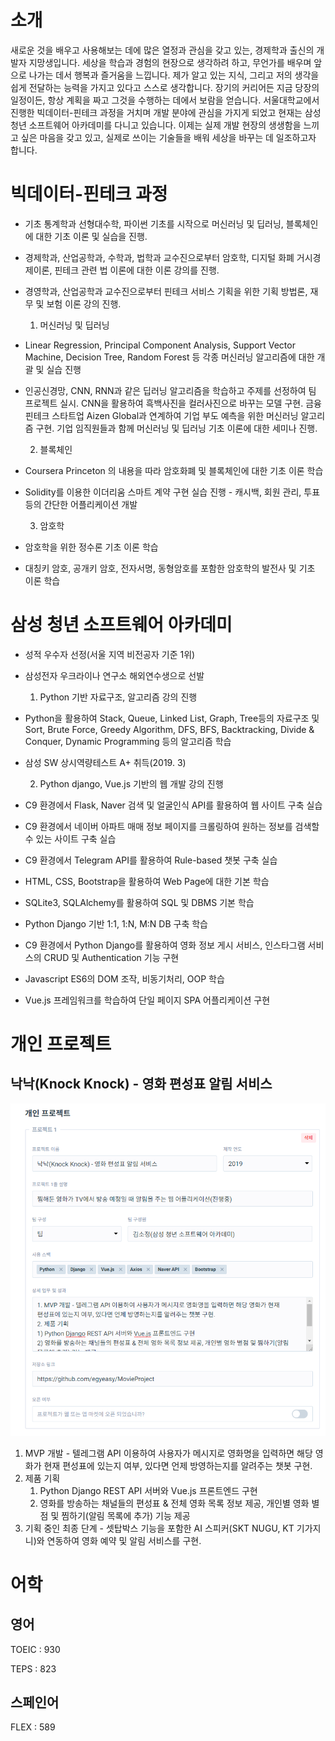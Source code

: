# 소개

새로운 것을 배우고 사용해보는 데에 많은 열정과 관심을 갖고 있는, 경제학과 출신의 개발자 지망생입니다. 세상을 학습과 경험의 현장으로 생각하려 하고, 무언가를 배우며 앞으로 나가는 데서 행복과 즐거움을 느낍니다. 제가 알고 있는 지식, 그리고 저의 생각을 쉽게 전달하는 능력을 가지고 있다고 스스로 생각합니다. 장기의 커리어든 지금 당장의 일정이든, 항상 계획을 짜고 그것을 수행하는 데에서 보람을 얻습니다. 서울대학교에서 진행한 빅데이터-핀테크 과정을 거치며 개발 분야에 관심을 가지게 되었고 현재는 삼성 청년 소프트웨어 아카데미를 다니고 있습니다. 이제는 실제 개발 현장의 생생함을 느끼고 싶은 마음을 갖고 있고, 실제로 쓰이는 기술들을 배워 세상을 바꾸는 데 일조하고자 합니다.







# 빅데이터-핀테크 과정

- 기초 통계학과 선형대수학, 파이썬 기초를 시작으로 머신러닝 및 딥러닝, 블록체인에 대한 기초 이론 및 실습을 진행.

- 경제학과, 산업공학과, 수학과, 법학과 교수진으로부터 암호학, 디지털 화폐 거시경제이론, 핀테크 관련 법 이론에 대한 이론 강의를 진행.
- 경영학과, 산업공학과 교수진으로부터 핀테크 서비스 기획을 위한 기획 방법론, 재무 및 보험 이론 강의 진행.

  1) 머신러닝 및 딥러닝
- Linear Regression, Principal Component Analysis, Support Vector Machine, Decision Tree, Random Forest 등 각종 머신러닝 알고리즘에 대한 개괄 및 실습 진행
- 인공신경망, CNN, RNN과 같은 딥러닝 알고리즘을 학습하고 주제를 선정하여 팀 프로젝트 실시. CNN을 활용하여 흑백사진을 컬러사진으로 바꾸는 모델 구현. 금융 핀테크 스타트업 Aizen Global과 연계하여 기업 부도 예측을 위한 머신러닝 알고리즘 구현. 기업 임직원들과 함께 머신러닝 및 딥러닝 기초 이론에 대한 세미나 진행.

  2) 블록체인
- Coursera Princeton <Bitcoin and Cryptocurrency Technologies>의 내용을 따라 암호화폐 및 블록체인에 대한 기초 이론 학습
- Solidity를 이용한 이더리움 스마트 계약 구현 실습 진행 - 캐시백, 회원 관리, 투표 등의 간단한 어플리케이션 개발

  3) 암호학

- 암호학을 위한 정수론 기초 이론 학습
- 대칭키 암호, 공개키 암호, 전자서명, 동형암호를 포함한 암호학의 발전사 및 기초 이론 학습



# 삼성 청년 소프트웨어 아카데미

- 성적 우수자 선정(서울 지역 비전공자 기준 1위)

- 삼성전자 우크라이나 연구소 해외연수생으로 선발

  1) Python 기반 자료구조, 알고리즘 강의 진행

- Python을 활용하여 Stack, Queue, Linked List, Graph, Tree등의 자료구조 및 Sort, Brute Force, Greedy Algorithm, DFS, BFS, Backtracking, Divide & Conquer, Dynamic Programming 등의 알고리즘 학습

- 삼성 SW 상시역량테스트 A+ 취득(2019. 3)

  2) Python django, Vue.js 기반의 웹 개발 강의 진행

- C9 환경에서 Flask, Naver 검색 및 얼굴인식 API를 활용하여 웹 사이트 구축 실습

- C9 환경에서 네이버 아파트 매매 정보 페이지를 크롤링하여 원하는 정보를 검색할 수 있는 사이트 구축 실습

- C9 환경에서 Telegram API를 활용하여 Rule-based 챗봇 구축 실습

- HTML, CSS, Bootstrap을 활용하여 Web Page에 대한 기본 학습

- SQLite3, SQLAlchemy를 활용하여 SQL 및 DBMS 기본 학습

- Python Django 기반 1:1, 1:N, M:N DB 구축 학습

- C9 환경에서 Python Django를 활용하여 영화 정보 게시 서비스, 인스타그램 서비스의 CRUD 및 Authentication 기능 구현

- Javascript ES6의 DOM 조작, 비동기처리, OOP 학습

- Vue.js 프레임워크를 학습하여 단일 페이지 SPA 어플리케이션 구현



# 개인 프로젝트

## 낙낙(Knock Knock) - 영화 편성표 알림 서비스

![낙낙](.\낙낙.PNG)

1. MVP 개발 - 텔레그램 API 이용하여 사용자가 메시지로 영화명을 입력하면 해당 영화가 현재 편성표에 있는지 여부, 있다면 언제 방영하는지를 알려주는 챗봇 구현.
2. 제품 기획
   1) Python Django REST API 서버와 Vue.js 프론트엔드 구현
   2) 영화를 방송하는 채널들의 편성표 & 전체 영화 목록 정보 제공, 개인별 영화 별점 및 찜하기(알림 목록에 추가) 기능 제공
3. 기획 중인 최종 단계 - 셋탑박스 기능을 포함한 AI 스피커(SKT NUGU, KT 기가지니)와 연동하여 영화 예약 및 알림 서비스를 구현.



# 어학

## 영어

TOEIC : 930

TEPS : 823

## 스페인어

FLEX : 589

